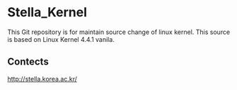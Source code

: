 # Stella_Kernel

This Git repository is for maintain source change of linux kernel.
This source is based on Linux Kernel 4.4.1 vanila.

## Contects 
http://stella.korea.ac.kr/
